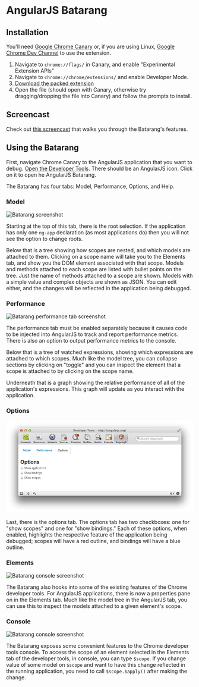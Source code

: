 # AngularJS Batarang

## Installation
You'll need [Google Chrome Canary](https://tools.google.com/dlpage/chromesxs) or, if you are using Linux, [Google Chrome Dev Channel](http://www.chromium.org/getting-involved/dev-channel/) to use the extension.


1.  Navigate to `chrome://flags/` in Canary, and enable "Experimental Extension APIs"
2.  Navigate to `chrome://chrome/extensions/` and enable Developer Mode.
3.  [Download the packed extension](https://github.com/downloads/angular/angularjs-batarang/angularjs-batarang.crx)
4.  Open the file (should open with Canary, otherwise try dragging/dropping the file into Canary) and follow the prompts to install.

## Screencast

Check out [this screencast](http://www.youtube.com/embed/q-7mhcHXSfM) that walks you through the Batarang's features.

## Using the Batarang
First, navigate Chrome Canary to the AngularJS application that you want to debug. [Open the Developer Tools](https://developers.google.com/chrome-developer-tools/docs/overview#access). There should be an AngularJS icon. Click on it to open he AngularJS Batarang.


The Batarang has four tabs: Model, Performance, Options, and Help.

### Model
![Batarang screenshot](https://github.com/angular/angularjs-batarang/raw/master/img/model-tree.png)

Starting at the top of this tab, there is the root selection. If the application has only one `ng-app` declaration (as most applications do) then you will not see the option to change roots.

Below that is a tree showing how scopes are nested, and which models are attached to them. Clicking on a scope name will take you to the Elements tab, and show you the DOM element associated with that scope. Models and methods attached to each scope are listed with bullet points on the tree. Just the name of methods attached to a scope are shown. Models with a simple value and complex objects are shown as JSON. You can edit either, and the changes will be reflected in the application being debugged.


### Performance
![Batarang performance tab screenshot](https://github.com/angular/angularjs-batarang/raw/master/img/performance.png)

The performance tab must be enabled separately because it causes code to be injected into AngularJS to track and report performance metrics. There is also an option to output performance metrics to the console.

Below that is a tree of watched expressions, showing which expressions are attached to which scopes. Much like the model tree, you can collapse sections by clicking on "toggle" and you can inspect the element that a scope is attached to by clicking on the scope name.

Underneath that is a graph showing the relative performance of all of the application's expressions. This graph will update as you interact with the application.

### Options
![Batarang options tab screenshot](https://github.com/angular/angularjs-batarang/raw/master/img/options.png)

Last, there is the options tab. The options tab has two checkboxes: one for "show scopes" and one for "show bindings." Each of these options, when enabled, highlights the respective feature of the application being debugged; scopes will have a red outline, and bindings will have a blue outline.

### Elements
![Batarang console screenshot](https://github.com/angular/angularjs-batarang/raw/master/img/inspect.png)

The Batarang also hooks into some of the existing features of the Chrome developer tools. For AngularJS applications, there is now a properties pane on in the Elements tab. Much like the model tree in the AngularJS tab, you can use this to inspect the models attached to a given element's scope.

### Console
![Batarang console screenshot](https://github.com/angular/angularjs-batarang/raw/master/img/console.png)

The Batarang exposes some convenient features to the Chrome developer tools console. To access the scope of an element selected in the Elements tab of the developer tools, in console, you can type `$scope`. If you change value of some model on `$scope` and want to have this change reflected in the running application, you need to call `$scope.$apply()` after making the change.